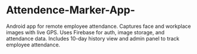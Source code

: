 # Attendence-Marker-App-
Android app for remote employee attendance. Captures face and workplace images with live GPS. Uses Firebase for auth, image storage, and attendance data. Includes 10-day history view and admin panel to track employee attendance.
